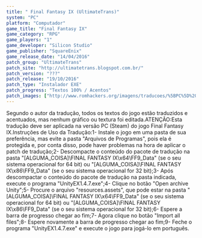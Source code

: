 ```yaml
---
title: " Final Fantasy IX (UltimateTrans)"
system: "PC"
platform: "Computador"
game_title: "Final Fantasy IX"
game_category: "RPG"
game_players: "1"
game_developer: "Silicon Studio"
game_publisher: "SquareEnix"
game_release_date: "14/04/2016"
patch_group: "UltimateTrans"
patch_site: "http://ultimatetrans.blogspot.com.br/"
patch_version: "???"
patch_release: "19/10/2016"
patch_type: "Instalador EXE"
patch_progress: "Textos 100% / Acentos"
patch_images: ["http://www.romhackers.org/imagens/traducoes/%5BPC%5D%20Final%20Fantasy%20IX%20-%20UltimateTrans%20-%201.jpg","http://www.romhackers.org/imagens/traducoes/%5BPC%5D%20Final%20Fantasy%20IX%20-%20UltimateTrans%20-%202.jpg","http://www.romhackers.org/imagens/traducoes/%5BPC%5D%20Final%20Fantasy%20IX%20-%20UltimateTrans%20-%203.jpg"]
---
```

Segundo o autor da tradução, todos os textos do jogo estão traduzidos e acentuados, mas nenhum gráfico ou textura foi editada.ATENÇÃO:Esta tradução deve ser aplicada na versão PC (Steam) do jogo Final Fantasy IX.Instruções de Uso da Tradução:1- Instale o jogo em uma pasta de sua preferência, mas evite a pasta "Arquivos de Programas", pois ela é protegida e, por conta disso, pode haver problemas na hora de aplicar o patch de tradução;2- Descompacte o conteúdo do pacote de tradução na pasta "[ALGUMA_COISA]\FINAL FANTASY IX\x64\FF9_Data" (se o seu sistema operacional for 64 bit) ou "[ALGUMA_COISA]\FINAL FANTASY IX\x86\FF9_Data" (se o seu sistema operacional for 32 bit);3- Após descompactar o conteúdo do pacote de tradução na pasta indicada, execute o programa "UnityEX1.4.7.exe";4- Clique no botão "Open archive Unity";5- Procure o arquivo "resources.assets", que pode estar na pasta "[ALGUMA_COISA]\FINAL FANTASY IX\x64\FF9_Data" (se o seu sistema operacional for 64 bit) ou "[ALGUMA_COISA]\FINAL FANTASY IX\x86\FF9_Data" (se o seu sistema operacional for 32 bit);6- Espere a barra de progresso chegar ao fim;7- Agora clique no botão "Import all files";8- Espere novamente a barra de progresso chegar ao fim;9- Feche o programa "UnityEX1.4.7.exe" e execute o jogo para jogá-lo em português.